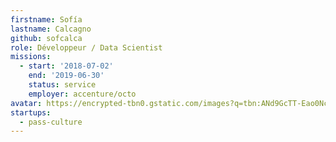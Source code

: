 ```yaml
---
firstname: Sofía
lastname: Calcagno
github: sofcalca
role: Développeur / Data Scientist
missions:
  - start: '2018-07-02'
    end: '2019-06-30'
    status: service
    employer: accenture/octo
avatar: https://encrypted-tbn0.gstatic.com/images?q=tbn:ANd9GcTT-Eao0Nc76QU3sg9RD-ozeOIjU_TwkZHz18j3kty1Td49MdX4
startups:
  - pass-culture
---
```

